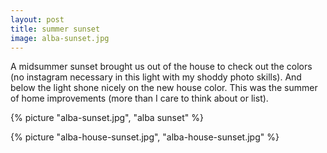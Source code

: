 ```yaml
---
layout: post
title: summer sunset
image: alba-sunset.jpg
---
```


A midsummer sunset brought us out of the house to check out the colors (no
instagram necessary in this light with my shoddy photo skills). And below the
light shone nicely on the new house color. This was the summer of home
improvements (more than I care to think about or list).

<!--more-->

{% picture "alba-sunset.jpg", "alba sunset" %}

{% picture "alba-house-sunset.jpg", "alba-house-sunset.jpg" %}
